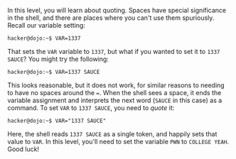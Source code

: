 In this level, you will learn about quoting.
Spaces have special significance in the shell, and there are places where you can't use them spuriously.
Recall our variable setting:

```console
hacker@dojo:~$ VAR=1337
```

That sets the `VAR` variable to `1337`, but what if you wanted to set it to `1337 SAUCE`?
You might try the following:

```console
hacker@dojo:~$ VAR=1337 SAUCE
```

This looks reasonable, but it does not work, for similar reasons to needing to have no spaces around the `=`.
When the shell sees a space, it ends the variable assignment and interprets the next word (`SAUCE` in this case) as a command.
To set `VAR` to `1337 SAUCE`, you need to *quote* it:

```console
hacker@dojo:~$ VAR="1337 SAUCE"
```

Here, the shell reads `1337 SAUCE` as a single token, and happily sets that value to `VAR`.
In this level, you'll need to set the variable `PWN` to `COLLEGE YEAH`.
Good luck!
